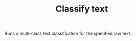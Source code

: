 ﻿---
title: "Classify text"
type: docs
url: /text/
description: "Classify text"
weight: 20
---

Runs a multi-class text classification for the specified raw text.

